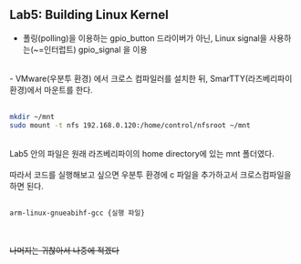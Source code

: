 ## Lab5: Building Linux Kernel
- 폴링(polling)을 이용하는 gpio_button 드라이버가 아닌, Linux signal을 사용하는(~=인터럽트) gpio_signal 을 이용
<br>
- VMware(우분투 환경) 에서 크로스 컴파일러를 설치한 뒤, SmarTTY(라즈베리파이 환경)에서 마운트를 한다.
<br><br>

```bash
mkdir ~/mnt 
sudo mount -t nfs 192.168.0.120:/home/control/nfsroot ~/mnt
```
<br>
Lab5 안의 파일은 원래 라즈베리파이의 home directory에 있는 mnt 폴더였다.
<br><br>
따라서 코드를 실행해보고 싶으면 우분투 환경에 c 파일을 추가하고서 크로스컴파일을 하면 된다.
<br><br>

```bash
arm-linux-gnueabihf-gcc {실행 파일}
```
<br><br>
~~나머지는 귀찮아서 나중에 적겠다~~
